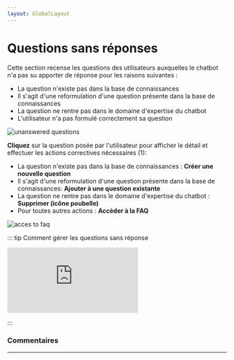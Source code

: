 ```yaml
---
layout: GlobalLayout
---
```


# Questions sans réponses

Cette section recense les questions des utilisateurs auxquelles le chatbot n'a pas su apporter de réponse pour les raisons suivantes :

* La question n'existe pas dans la base de connaissances
* Il s'agit d'une reformulation d'une question présente dans la base de connaissances
* La question ne rentre pas dans le domaine d'expertise du chatbot
* L'utilisateur n'a pas formulé correctement sa question

<div class="image_center">
  <img :src="$withBase('/assets/img/fr/boite_de_reception/unanswered1.png')" alt="unanswered questions">
</div>


**Cliquez** sur la question posée par l'utilisateur pour afficher le détail et effectuer les actions correctives nécessaires (1):

* La question n'existe pas dans la base de connaissances : **Créer une nouvelle question**
* Il s'agit d'une reformulation d'une question présente dans la base de connaissances: **Ajouter à une question existante**
* La question ne rentre pas dans le domaine d'expertise du chatbot : **Supprimer (icône poubelle)**
* Pour toutes autres actions : **Accèder à la FAQ**

<div class="image_center">
  <img :src="$withBase('/assets/img/fr/boite_de_reception/unanswered2.jpg')" alt="acces to faq">
</div>

::: tip Comment gérer les questions sans réponse
<br style="margin: .5rem 0;" >

<iframe class="video_embed" src="https://www.youtube.com/embed/xIWY-gcGXBE?list=PLRFG2FXmQTR_EV3iWJ9HL2Go95WhNq9Qb" frameborder="0" allow="accelerometer; autoplay; encrypted-media; gyroscope; picture-in-picture" allowfullscreen></iframe>
<br style="margin: .5rem 0;" >

:::


### Commentaires
---
<Commentaire />


